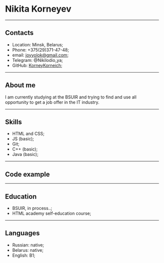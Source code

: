 # Nikita Korneyev
****
## Contacts
* Location: Minsk, Belarus;
* Phone: +375(29)371-47-48;
* email: joyyolok@gmail.com;
* Telegram: @Nikilodio_ya;
* GitHub: [KorneyKorneich](https://github.com/KorneyKorneich);
****
## About me
I am currently studying at the BSUIR and trying to find and use all opportunity to get a job offer in the IT industry.
****
## Skills
* HTML and CSS;
* JS (basic);
* Git;
* C++ (basic);
* Java (basic);
****
## Code example


****
## Education
* BSUIR, in process..;
* HTML academy self-education course;
*****
## Languages
* Russian: native;
* Belarus: native;
* English: B1;